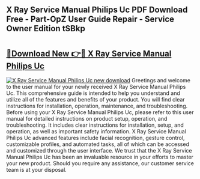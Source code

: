 ## X Ray Service Manual Philips Uc PDF Download Free - Part-OpZ User Guide Repair - Service Owner Edition tSBkp

# <h2><a href="http://bc63305.oget.top/?id=X+Ray+Service+Manual+Philips+Uc">🔗Download New 👉🔴 X Ray Service Manual Philips Uc</a></h2>

[![X Ray Service Manual Philips Uc new download](https://i.imgur.com/5g1atiW.png)](http://bc63305.oget.top/?id=X+Ray+Service+Manual+Philips+Uc)
Greetings and welcome to the user manual for your newly received X Ray Service Manual Philips Uc. This comprehensive guide is intended to help you understand and utilize all of the features and benefits of your product. You will find clear instructions for installation, operation, maintenance, and troubleshooting. Before using your X Ray Service Manual Philips Uc, please refer to this user manual for detailed instructions on product setup, operation, and troubleshooting. It includes clear instructions for installation, setup, and operation, as well as important safety information. X Ray Service Manual Philips Uc advanced features include facial recognition, gesture control, customizable profiles, and automated tasks, all of which can be accessed and customized through the user interface. We trust that the X Ray Service Manual Philips Uc has been an invaluable resource in your efforts to master your new product. Should you require any assistance, our customer service team is at your disposal.
